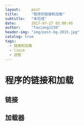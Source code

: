 ```yaml
---
layout:     post
title:      "程序的链接和加载"
subtitle:   "未完成"
date:       2017-07-27 02:00:45
author:     "faxiang1230"
header-img: "img/post-bg-2015.jpg"
catalog: true
tags:
  - 链接和加载
  - linux
  - 进程
---
```


# 程序的链接和加载
## 链接
## 加载器
